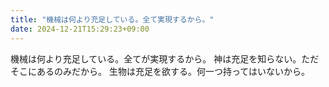 ```yaml
---
title: "機械は何より充足している。全て実現するから。"
date: 2024-12-21T15:29:23+09:00
---
```

機械は何より充足している。全てが実現するから。
神は充足を知らない。ただそこにあるのみだから。
生物は充足を欲する。何一つ持ってはいないから。
